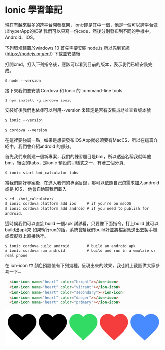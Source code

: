 # Ionic 學習筆記

現在有越來越多的跨平台開發框架，ionic即是其中一個，他是一個可以跨平台做出hyperApp的框架
我們可以只寫一份code，然後分別發布到不同的手機中，Android、iOS。

下列環境建置於windows 10
首先需要安裝 node.js
所以先到官網(https://nodejs.org/en/) 下載並安裝後

打開cmd，打入下列指令後，應該可以看到目前的版本，表示我們已經安裝完成。
```
$ node --version
```
接下來我們要安裝 Cordova 和 Ionic 的 command-line tools

```
$ npm install -g cordova ionic
```

安裝好後我們也依樣可以利用--version 來確定是否有安裝成功並查看版本號

```
$ ionic --version

$ cordova --version
```

在這裡要強調一點，如果是想要發布iOS App就必須要有MacOS，所以在這篇介紹中，我們會介紹android 的部分。

首先我們來創建一個新專案，我們的練習題目是bmi，所以透過名稱我就叫他bmi，後面的tabs，是ionic 預設的UI樣式之一，有著三個分頁。
```
$ ionic start bmi_calculator tabs
```
當我們開好專案後，在進入我們的專案目錄，那可以依照自己的需求加入android 或是 iOS，
他會自動幫我們載入
```
$ cd ./bmi_calculator/
$ ionic cordova platform add ios     # if you're on macOS
$ ionic cordova platform add android # if you need to publish for android.
```
這時候我們可以直接 build 一個apk 試試看，只要像下面指令，打上build 就可以build出apk來
如果執行run的話，系統會幫我們build好並將檔案派送出去製手機或模擬器上直接執行。
```
$ ionic cordova build android        # build an android apk
$ ionic cordova run android          # build and run in a emulate or real phone
```

在 ion-icon 中 顏色預設值有下列幾種，呈現出來的效果，我也附上截圖供大家參考一下~
```html
  <ion-icon name="heart" color="bright"></ion-icon>
  <ion-icon name="heart" color="vibrant"></ion-icon>
  <ion-icon name="heart" color="secondary"></ion-icon>
  <ion-icon name="heart" color="danger"></ion-icon>
  <ion-icon name="heart" color="primary"></ion-icon>
```
![heart](https://raw.githubusercontent.com/jack610336/jack610336.github.io/master/img/heart.png "heart")
